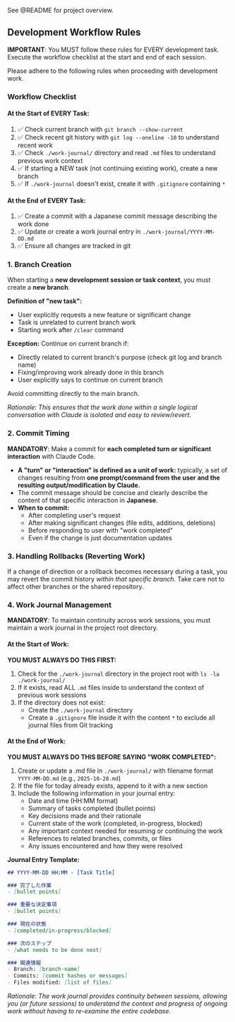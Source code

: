 See @README for project overview.

## Development Workflow Rules

**IMPORTANT**: You MUST follow these rules for EVERY development task. Execute the workflow checklist at the start and end of each session.

Please adhere to the following rules when proceeding with development work.

### Workflow Checklist

#### At the Start of EVERY Task:
1. ✅ Check current branch with `git branch --show-current`
2. ✅ Check recent git history with `git log --oneline -10` to understand recent work
3. ✅ Check `./work-journal/` directory and read `.md` files to understand previous work context
4. ✅ If starting a NEW task (not continuing existing work), create a new branch
5. ✅ If `./work-journal` doesn't exist, create it with `.gitignore` containing `*`

#### At the End of EVERY Task:
1. ✅ Create a commit with a Japanese commit message describing the work done
2. ✅ Update or create a work journal entry in `./work-journal/YYYY-MM-DD.md`
3. ✅ Ensure all changes are tracked in git

### 1. Branch Creation

When starting a **new development session or task context**, you must create a **new branch**.

**Definition of "new task":**
- User explicitly requests a new feature or significant change
- Task is unrelated to current branch work
- Starting work after `/clear` command

**Exception:** Continue on current branch if:
- Directly related to current branch's purpose (check git log and branch name)
- Fixing/improving work already done in this branch
- User explicitly says to continue on current branch

Avoid committing directly to the main branch.

*Rationale: This ensures that the work done within a single logical conversation with Claude is isolated and easy to review/revert.*

### 2. Commit Timing

**MANDATORY**: Make a commit for **each completed turn or significant interaction** with Claude Code.

* **A "turn" or "interaction" is defined as a unit of work:** typically, a set of changes resulting from **one prompt/command from the user and the resulting output/modification by Claude.**
* The commit message should be concise and clearly describe the content of that specific interaction in **Japanese**.
* **When to commit:**
  - After completing user's request
  - After making significant changes (file edits, additions, deletions)
  - Before responding to user with "work completed"
  - Even if the change is just documentation updates

### 3. Handling Rollbacks (Reverting Work)

If a change of direction or a rollback becomes necessary during a task, you may revert the commit history *within that specific branch*. Take care not to affect other branches or the shared repository.

### 4. Work Journal Management

**MANDATORY**: To maintain continuity across work sessions, you must maintain a work journal in the project root directory.

#### At the Start of Work:

**YOU MUST ALWAYS DO THIS FIRST:**

1. Check for the `./work-journal` directory in the project root with `ls -la ./work-journal/`
2. If it exists, read ALL `.md` files inside to understand the context of previous work sessions
3. If the directory does not exist:
   * Create the `./work-journal` directory
   * Create a `.gitignore` file inside it with the content `*` to exclude all journal files from Git tracking

#### At the End of Work:

**YOU MUST ALWAYS DO THIS BEFORE SAYING "WORK COMPLETED":**

1. Create or update a .md file in `./work-journal/` with filename format `YYYY-MM-DD.md` (e.g., `2025-10-28.md`)
2. If the file for today already exists, append to it with a new section
3. Include the following information in your journal entry:
   * Date and time (HH:MM format)
   * Summary of tasks completed (bullet points)
   * Key decisions made and their rationale
   * Current state of the work (completed, in-progress, blocked)
   * Any important context needed for resuming or continuing the work
   * References to related branches, commits, or files
   * Any issues encountered and how they were resolved

**Journal Entry Template:**
```markdown
## YYYY-MM-DD HH:MM - [Task Title]

### 完了した作業
- [bullet points]

### 重要な決定事項
- [bullet points]

### 現在の状態
- [completed/in-progress/blocked]

### 次のステップ
- [what needs to be done next]

### 関連情報
- Branch: [branch-name]
- Commits: [commit hashes or messages]
- Files modified: [list of files]
```

*Rationale: The work journal provides continuity between sessions, allowing you (or future sessions) to understand the context and progress of ongoing work without having to re-examine the entire codebase.*

